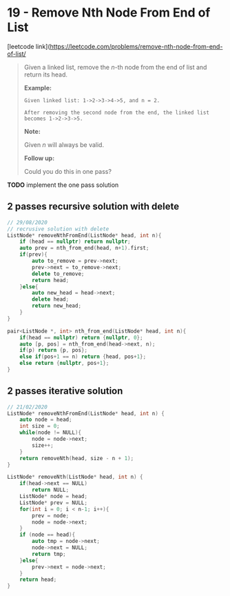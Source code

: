 # 19 - Remove Nth Node From End of List

[leetcode link](https://leetcode.com/problems/remove-nth-node-from-end-of-list/

> Given a linked list, remove the *n*-th node from the end of list and return its head.
>
> **Example:**
>
> ```
> Given linked list: 1->2->3->4->5, and n = 2.
> 
> After removing the second node from the end, the linked list becomes 1->2->3->5.
> ```
>
> **Note:**
>
> Given *n* will always be valid.
>
> **Follow up:**
>
> Could you do this in one pass?

**TODO** implement the one pass solution

## 2 passes recursive solution with delete

```cpp
// 29/08/2020 
// recrusive solution with delete
ListNode* removeNthFromEnd(ListNode* head, int n){
    if (head == nullptr) return nullptr;
    auto prev = nth_from_end(head, n+1).first;
    if(prev){
        auto to_remove = prev->next;
        prev->next = to_remove->next;
        delete to_remove;
        return head;
    }else{
        auto new_head = head->next;
        delete head;
        return new_head;
    }
}

pair<ListNode *, int> nth_from_end(ListNode* head, int n){
    if(head == nullptr) return {nullptr, 0};
    auto [p, pos] = nth_from_end(head->next, n);
    if(p) return {p, pos};
    else if(pos+1 == n) return {head, pos+1};
    else return {nullptr, pos+1};
}
```
## 2 passes iterative solution

```cpp
// 21/02/2020
ListNode* removeNthFromEnd(ListNode* head, int n) {
    auto node = head;
    int size = 0;
    while(node != NULL){
        node = node->next;
        size++;
    }
    return removeNth(head, size - n + 1);
}

ListNode* removeNth(ListNode* head, int n) {
    if(head->next == NULL)
        return NULL;
    ListNode* node = head;
    ListNode* prev = NULL;
    for(int i = 0; i < n-1; i++){
        prev = node;
        node = node->next;
    }
    if (node == head){
        auto tmp = node->next;
        node->next = NULL;
        return tmp;
    }else{
        prev->next = node->next;
    }
    return head;
}
```